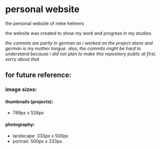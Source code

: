 # personal website
the personal website of rieke helmers

the website was created to show my work and progress in my studies.

*the commits are partly in german as i worked on the project alone and german is my mother tongue. also, the commits might be hard to understand because i did not plan to make this repository public at first. sorry about that*

## for future reference:

### image sizes:
#### thumbnails (projects):
  - 789px x 526px
#### photography:
  - landscape: 333px x 500px
  - portrait: 500px x 333px
